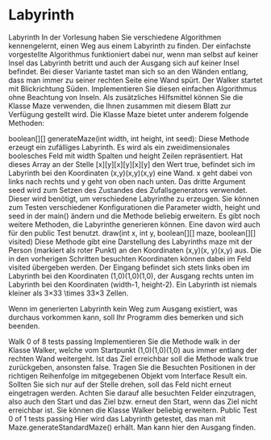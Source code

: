 # Labyrinth
Labyrinth
In der Vorlesung haben Sie verschiedene Algorithmen kennengelernt, einen Weg aus einem Labyrinth zu finden. Der einfachste vorgestellte Algorithmus funktioniert dabei nur, wenn man selbst auf keiner Insel das Labyrinth betritt und auch der Ausgang sich auf keiner Insel befindet. Bei dieser Variante tastet man sich so an den Wänden entlang, dass man immer zu seiner rechten Seite eine Wand spürt. Der Walker startet mit Blickrichtung Süden. Implementieren Sie diesen einfachen Algorithmus ohne Beachtung von Inseln. Als zusätzliches Hilfsmittel können Sie die Klasse Maze verwenden, die Ihnen zusammen mit diesem Blatt zur Verfügung gestellt wird. Die Klasse Maze bietet unter anderem folgende Methoden:

boolean[][] generateMaze(int width, int height, int seed): Diese Methode erzeugt ein zufälliges Labyrinth. Es wird als ein zweidimensionales boolesches Feld mit width Spalten und height Zeilen repräsentiert. Hat dieses Array an der Stelle [x][y][x][y][x][y] den Wert true, befindet sich im Labyrinth bei den Koordinaten (x,y)(x,y)(x,y) eine Wand. x geht dabei von links nach rechts und y geht von oben nach unten. Das dritte Argument seed wird zum Setzen des Zustandes des Zufallsgenerators verwendet. Dieser wird benötigt, um verschiedene Labyrinthe zu erzeugen. Sie können zum Testen verschiedener Konfigurationen die Parameter width, height und seed in der main() ändern und die Methode beliebig erweitern. Es gibt noch weitere Methoden, die Labyrinthe generieren können. Eine davon wird auch für den public Test benutzt.
draw(int x, int y, boolean[][] maze, boolean[][] visited) Diese Methode gibt eine Darstellung des Labyrinths maze mit der Person (markiert als roter Punkt) an den Koordinaten (x,y)(x, y)(x,y) aus. Die in den vorherigen Schritten besuchten Koordinaten können dabei im Feld visited übergeben werden.
Der Eingang befindet sich stets links oben im Labyrinth bei den Koordinaten (1,0)(1,0)(1,0), der Ausgang rechts unten im Labyrinth bei den Koordinaten (width-1, height-2). Ein Labyrinth ist niemals kleiner als 3×33 \times 33×3 Zellen.

Wenn im generierten Labyrinth kein Weg zum Ausgang existiert, was durchaus vorkommen kann, soll Ihr Programm dies bemerken und sich beenden.

 Walk 0 of 8 tests passing
Implementieren Sie die Methode walk in der Klasse Walker, welche vom Startpunkt (1,0)(1,0)(1,0) aus immer entlang der rechten Wand weitergeht. Ist das Ziel erreichbar soll die Methode walk true zurückgeben, ansonsten false. Tragen Sie die Besuchten Positionen in der richtigen Reihenfolge im mitgegebenen Objekt vom Interface Result ein. Sollten Sie sich nur auf der Stelle drehen, soll das Feld nicht erneut eingetragen werden. Achten Sie darauf alle besuchten Felder einzutragen, also auch den Start und das Ziel bzw. erneut den Start, wenn das Ziel nicht erreichbar ist. Sie können die Klasse Walker beliebig erweitern.
 Public Test 0 of 1 tests passing
Hier wird das Labyrinth getestet, das man mit Maze.generateStandardMaze() erhält. Man kann hier den Ausgang finden.
